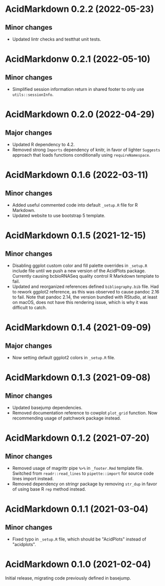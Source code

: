 # AcidMarkdown 0.2.2 (2022-05-23)

## Minor changes

- Updated lintr checks and testthat unit tests.

# AcidMarkdonw 0.2.1 (2022-05-10)

## Minor changes

- Simplified session information return in shared footer to only use
  `utils::sessionInfo`.

# AcidMarkdown 0.2.0 (2022-04-29)

## Major changes

- Updated R dependency to 4.2.
- Removed strong `Imports` dependency of knitr, in favor of lighter `Suggests`
  approach that loads functions conditionally using `requireNamespace`.

# AcidMarkdown 0.1.6 (2022-03-11)

## Minor changes

- Added useful commented code into default `_setup.R` file for R Markdown.
- Updated website to use bootstrap 5 template.

# AcidMarkdown 0.1.5 (2021-12-15)

## Minor changes

- Disabling ggplot custom color and fill palette overrides in `_setup.R` include
  file until we push a new version of the AcidPlots package. Currently causing
  bcbioRNASeq quality control R Markdown template to fail.
- Updated and reorganized references defined `bibliography.bib` file. Had to
  rework ggplot2 reference, as this was observed to cause pandoc 2.16 to fail.
  Note that pandoc 2.14, the version bundled with RStudio, at least on macOS,
  does not have this rendering issue, which is why it was difficult to catch.

# AcidMarkdown 0.1.4 (2021-09-09)

## Major changes

- Now setting default ggplot2 colors in `_setup.R` file.

# AcidMarkdown 0.1.3 (2021-09-08)

## Minor changes

- Updated basejump dependencies.
- Removed documentation reference to cowplot `plot_grid` function. Now
  recommending usage of patchwork package instead.

# AcidMarkdown 0.1.2 (2021-07-20)

## Minor changes

- Removed usage of magrittr pipe `%>%` in `_footer.Rmd` template file.
  Switched from `readr::read_lines` to `pipette::import` for source code
  lines import instead.
- Removed dependency on stringr package by removing `str_dup` in favor of
  using base R `rep` method instead.

# AcidMarkdown 0.1.1 (2021-03-04)

## Minor changes

- Fixed typo in `_setup.R` file, which should be "AcidPlots" instead of
  "acidplots".

# AcidMarkdown 0.1.0 (2021-02-04)

Initial release, migrating code previously defined in basejump.
